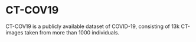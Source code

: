 # CT-COV19

CT-COV19 is a publicly available dataset of COVID-19, consisting of 13k CT-images taken from more than 1000 individuals. 
